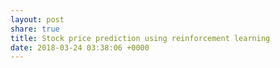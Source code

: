 ```yaml
---
layout: post
share: true
title: Stock price prediction using reinforcement learning
date: 2018-03-24 03:38:06 +0000
---
```

